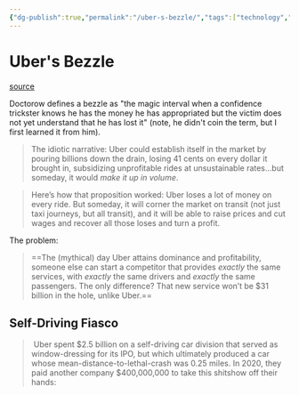 ```yaml
---
{"dg-publish":true,"permalink":"/uber-s-bezzle/","tags":["technology","doctorow"],"noteIcon":1}
---
```


# Uber's Bezzle

[source](https://doctorow.medium.com/the-big-lie-that-keeps-the-uber-bezzle-alive-8d6e8c0ccde7)

Doctorow defines a bezzle as "the magic interval when a confidence trickster knows he has the money he has appropriated but the victim does not yet understand that he has lost it" (note, he didn't coin the term, but I first learned it from him).

> The idiotic narrative: Uber could establish itself in the market by pouring billions down the drain, losing 41 cents on every dollar it brought in, subsidizing unprofitable rides at unsustainable rates…but someday, it would _make it up in volume_.

> Here’s how that proposition worked: Uber loses a lot of money on every ride. But someday, it will corner the market on transit (not just taxi journeys, but all transit), and it will be able to raise prices and cut wages and recover all those loses and turn a profit.

The problem:

> ==The (mythical) day Uber attains dominance and profitability, someone else can start a competitor that provides _exactly_ the same services, with _exactly_ the same drivers and _exactly_ the same passengers. The only difference? That new service won’t be $31 billion in the hole, unlike Uber.==


## Self-Driving Fiasco

>  Uber spent $2.5 billion on a self-driving car division that served as window-dressing for its IPO, but which ultimately produced a car whose mean-distance-to-lethal-crash was 0.25 miles. In 2020, they paid another company $400,000,000 to take this shitshow off their hands: